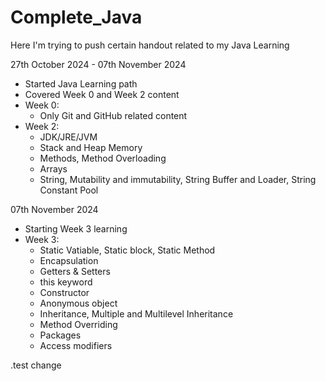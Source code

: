 # Complete_Java
Here I'm trying to push certain handout related to my Java Learning

27th October 2024 - 07th November 2024
- Started Java Learning path
- Covered Week 0 and Week 2 content
- Week 0:
    - Only Git and GitHub related content
- Week 2:
    - JDK/JRE/JVM
    - Stack and Heap Memory
    - Methods, Method Overloading
    - Arrays
    - String, Mutability and immutability, String Buffer and Loader, String Constant Pool


07th November 2024
- Starting Week 3 learning
- Week 3:
    - Static Vatiable, Static block, Static Method
    - Encapsulation
    - Getters & Setters
    - this keyword
    - Constructor
    - Anonymous object
    - Inheritance, Multiple and Multilevel Inheritance
    - Method Overriding
    - Packages
    - Access modifiers
        

.test change